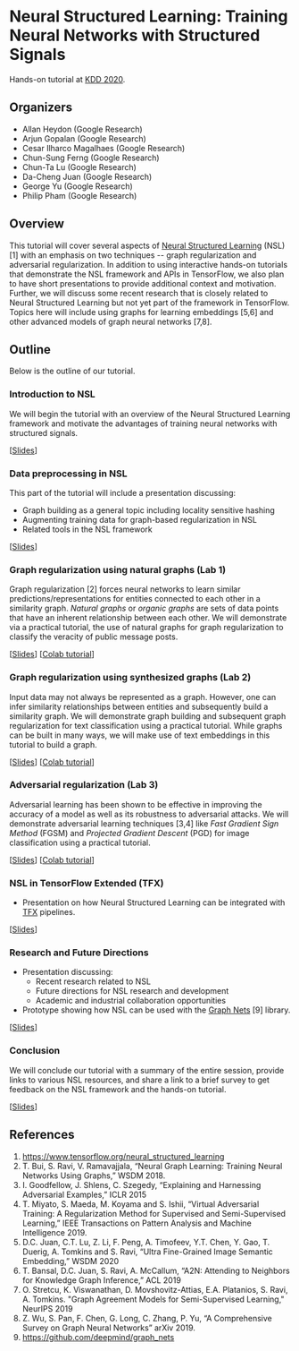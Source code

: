 # Neural Structured Learning: Training Neural Networks with Structured Signals

Hands-on tutorial at [KDD 2020](https://www.kdd.org/kdd2020/).

## Organizers

*   Allan Heydon (Google Research)
*   Arjun Gopalan (Google Research)
*   Cesar Ilharco Magalhaes (Google Research)
*   Chun-Sung Ferng (Google Research)
*   Chun-Ta Lu (Google Research)
*   Da-Cheng Juan (Google Research)
*   George Yu (Google Research)
*   Philip Pham (Google Research)

## Overview

This tutorial will cover several aspects of
[Neural Structured Learning](https://www.tensorflow.org/neural_structured_learning)
(NSL) [1] with an emphasis on two techniques -- graph regularization and
adversarial regularization. In addition to using interactive hands-on tutorials
that demonstrate the NSL framework and APIs in TensorFlow, we also plan to have
short presentations to provide additional context and motivation. Further, we
will discuss some recent research that is closely related to Neural Structured
Learning but not yet part of the framework in TensorFlow. Topics here will
include using graphs for learning embeddings [5,6] and other advanced models of
graph neural networks [7,8].

## Outline

Below is the outline of our tutorial.

### Introduction to NSL

We will begin the tutorial with an overview of the Neural Structured Learning
framework and motivate the advantages of training neural networks with
structured signals.

[[Slides](slides/Introduction.pdf)]

### Data preprocessing in NSL

This part of the tutorial will include a presentation discussing:

-   Graph building as a general topic including locality sensitive hashing
-   Augmenting training data for graph-based regularization in NSL
-   Related tools in the NSL framework

[[Slides](slides/Data_Preprocessing.pdf)]

### Graph regularization using natural graphs (Lab 1)

Graph regularization [2] forces neural networks to learn similar
predictions/representations for entities connected to each other in a similarity
graph. *Natural graphs* or *organic graphs* are sets of data points that have an
inherent relationship between each other. We will demonstrate via a practical
tutorial, the use of natural graphs for graph regularization to classify the
veracity of public message posts.

[[Slides](slides/Natural_Graphs.pdf)]
[[Colab tutorial](https://colab.research.google.com/github/tensorflow/neural-structured-learning/blob/master/workshops/kdd_2020/graph_regularization_pheme_natural_graph.ipynb)]

### Graph regularization using synthesized graphs (Lab 2)

Input data may not always be represented as a graph. However, one can infer
similarity relationships between entities and subsequently build a similarity
graph. We will demonstrate graph building and subsequent graph regularization
for text classification using a practical tutorial. While graphs can be built in
many ways, we will make use of text embeddings in this tutorial to build a
graph.

[[Slides](slides/Synthesized_Graphs.pdf)]
[[Colab tutorial](https://colab.research.google.com/github/tensorflow/neural-structured-learning/blob/master/g3doc/tutorials/graph_keras_lstm_imdb.ipynb)]

### Adversarial regularization (Lab 3)

Adversarial learning has been shown to be effective in improving the accuracy of
a model as well as its robustness to adversarial attacks. We will demonstrate
adversarial learning techniques [3,4] like *Fast Gradient Sign Method* (FGSM)
and *Projected Gradient Descent* (PGD) for image classification using a
practical tutorial.

[[Slides](slides/Adversarial_Learning.pdf)]
[[Colab tutorial](https://colab.research.google.com/github/tensorflow/neural-structured-learning/blob/master/workshops/kdd_2020/adversarial_regularization_mnist.ipynb)]

### NSL in TensorFlow Extended (TFX)

-   Presentation on how Neural Structured Learning can be integrated with
    [TFX](https://www.tensorflow.org/tfx) pipelines.

[[Slides](slides/NSL_in_TFX.pdf)]

### Research and Future Directions

-   Presentation discussing:
    -   Recent research related to NSL
    -   Future directions for NSL research and development
    -   Academic and industrial collaboration opportunities
-   Prototype showing how NSL can be used with the
    [Graph Nets](https://github.com/deepmind/graph_nets) [9] library.

[[Slides](slides/Research_and_Future_Directions.pdf)]

### Conclusion

We will conclude our tutorial with a summary of the entire session, provide
links to various NSL resources, and share a link to a brief survey to get
feedback on the NSL framework and the hands-on tutorial.

[[Slides](slides/Summary.pdf)]

## References

1.  https://www.tensorflow.org/neural_structured_learning
2.  T. Bui, S. Ravi, V. Ramavajjala, “Neural Graph Learning: Training Neural
    Networks Using Graphs,” WSDM 2018.
3.  I. Goodfellow, J. Shlens, C. Szegedy, “Explaining and Harnessing Adversarial
    Examples,” ICLR 2015
4.  T. Miyato, S. Maeda, M. Koyama and S. Ishii, “Virtual Adversarial Training:
    A Regularization Method for Supervised and Semi-Supervised Learning,” IEEE
    Transactions on Pattern Analysis and Machine Intelligence 2019.
5.  D.C. Juan, C.T. Lu, Z. Li, F. Peng, A. Timofeev, Y.T. Chen, Y. Gao, T.
    Duerig, A. Tomkins and S. Ravi, “Ultra Fine-Grained Image Semantic
    Embedding,” WSDM 2020
6.  T. Bansal, D.C. Juan, S. Ravi, A. McCallum, “A2N: Attending to Neighbors for
    Knowledge Graph Inference,” ACL 2019
7.  O. Stretcu, K. Viswanathan, D. Movshovitz-Attias, E.A. Platanios, S. Ravi,
    A. Tomkins. "Graph Agreement Models for Semi-Supervised Learning," NeurIPS
    2019
8.  Z. Wu, S. Pan, F. Chen, G. Long, C. Zhang, P. Yu, “A Comprehensive Survey on
    Graph Neural Networks” arXiv 2019.
9.  https://github.com/deepmind/graph_nets
